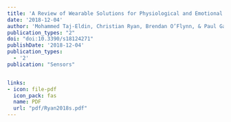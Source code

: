 ```yaml
---
title: 'A Review of Wearable Solutions for Physiological and Emotional Monitoring for Use by People with Autism Spectrum Disorder and Their Caregivers'
date: '2018-12-04'
author: 'Mohammed Taj-Eldin, Christian Ryan, Brendan O’Flynn, & Paul Galvin'
publication_types: "2"
doi: "doi:10.3390/s18124271"
publishDate: '2018-12-04'
publication_types:
  - '2'
publication: "Sensors"


links:
- icon: file-pdf
  icon_pack: fas
  name: PDF
  url: "pdf/Ryan2018s.pdf"
---
```


